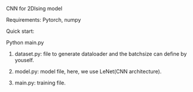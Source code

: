 CNN for 2DIsing model 

Requirements: Pytorch, numpy

Quick start:

Python main.py 

1. dataset.py: file to generate dataloader and the batchsize can define by youself. 

2. model.py: model file, here, we use LeNet(CNN architecture). 

3. main.py: training file. 